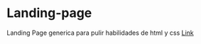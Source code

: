 # Landing-page
Landing Page generica para pulir habilidades de html y css
[Link](https://santiagotorricella.github.io/Landing-page/)
